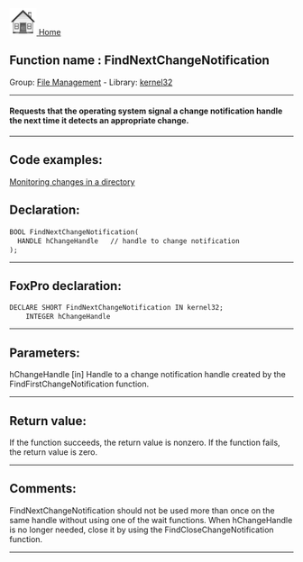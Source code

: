 [<img src="../../images/home.png"> Home ](https://github.com/VFPX/Win32API)  

## Function name : FindNextChangeNotification
Group: [File Management](../../functions_group.md#File_Management)  -  Library: [kernel32](../../Libraries.md#kernel32)  
***  


#### Requests that the operating system signal a change notification handle the next time it detects an appropriate change.
***  


## Code examples:
[Monitoring changes in a directory](../../samples/sample_117.md)  

## Declaration:
```foxpro  
BOOL FindNextChangeNotification(
  HANDLE hChangeHandle   // handle to change notification
);  
```  
***  


## FoxPro declaration:
```foxpro  
DECLARE SHORT FindNextChangeNotification IN kernel32;
	INTEGER hChangeHandle  
```  
***  


## Parameters:
hChangeHandle 
[in] Handle to a change notification handle created by the FindFirstChangeNotification function.  
***  


## Return value:
If the function succeeds, the return value is nonzero. If the function fails, the return value is zero. 
  
***  


## Comments:
FindNextChangeNotification should not be used more than once on the same handle without using one of the wait functions. When hChangeHandle is no longer needed, close it by using the FindCloseChangeNotification function.  
  
***  

